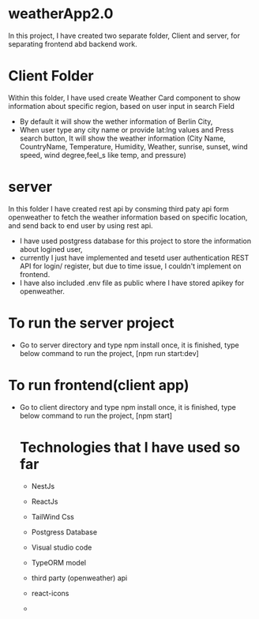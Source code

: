 # weatherApp2.0

In this project, I have created two separate folder, Client and server, for separating frontend abd backend work.

# Client Folder
Within this folder, I have used create Weather Card component to show information about specific region, based on user input in search Field
- By default it will show the wether information of Berlin City,
- When user type any city name or provide lat:lng values and Press search button, It will show the weather information (City Name, CountryName, Temperature, Humidity, Weather, sunrise, sunset, wind speed, wind degree,feel_s like temp, and pressure)

# server
In this folder I have created rest api by consming third paty api form openweather to fetch the weather information based on specific location, and send back to end user by using rest api.

- I have used postgress database for this project to store the information about logined user, 
- currently I just have implemented and tesetd user authentication REST API for login/ register, but due to time issue, I couldn't implement on frontend.
- I have also included .env file as public where I have stored apikey for openweather.

# To run the server project 
- Go to server directory and type npm install
  once, it is finished, type below command to run the project,
  [npm run start:dev]

# To run frontend(client app)
- Go to client directory and type npm install
  once, it is finished, type below command to run the project,
  [npm start]

  # Technologies that I have used so far
  - NestJs
  - ReactJs
  - TailWind Css
  - Postgress Database
  - Visual studio code
  - TypeORM model
  - third party (openweather) api
  - react-icons 
 
  - 
